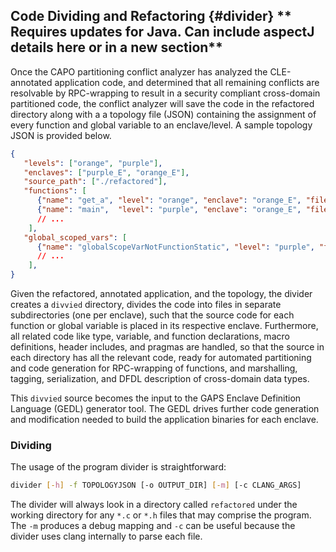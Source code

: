 ## Code Dividing and Refactoring {#divider} ** Requires updates for Java. Can include aspectJ details here or in a new section**

Once the CAPO partitioning conflict analyzer has analyzed the CLE-annotated application code, and determined that all remaining conflicts are resolvable by RPC-wrapping to result in a security compliant cross-domain partitioned  code, the conflict analyzer will save the code in the refactored directory along with a a topology file (JSON) containing the assignment of every  function and global variable to an enclave/level. A sample topology JSON is provided below. 

```json
{
   "levels": ["orange", "purple"],
   "enclaves": ["purple_E", "orange_E"],
   "source_path": ["./refactored"],
   "functions": [
      {"name": "get_a", "level": "orange", "enclave": "orange_E", "file": "test1_refactored.c", "line": 29},
      {"name": "main",  "level": "purple", "enclave": "orange_E", "file": "test1_refactored.c", "line": 35},
      // ...
    ],
   "global_scoped_vars": [
      {"name": "globalScopeVarNotFunctionStatic", "level": "purple", "file": "test1_refactored.c", "line": 5},
      // ...
    ],
}
```

Given the refactored, annotated application, and the topology, the divider creates a `divvied` directory, divides the code into files in separate subdirectories (one per enclave), such that the source code for each function or global variable is placed in its respective enclave. Furthermore, all related code like type, variable, and function declarations, macro definitions, header includes, and pragmas are handled, so that the source in each directory has all the relevant code, ready for automated partitioning and code generation for RPC-wrapping of functions, and marshalling, tagging, serialization, and DFDL description of cross-domain data types.

This `divvied` source becomes the input to the GAPS Enclave Definition Language (GEDL) generator tool. The GEDL drives further code generation and modification needed to build the application binaries for each enclave.

### Dividing 

The usage of the program divider is straightforward:

```bash
divider [-h] -f TOPOLOGYJSON [-o OUTPUT_DIR] [-m] [-c CLANG_ARGS]
```

The divider will always look in a directory called `refactored` under the working directory for
any `*.c` or `*.h` files that may comprise the program. The `-m` produces a debug mapping and
`-c` can be useful because the divider uses clang internally to parse each file.


